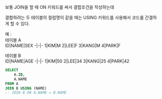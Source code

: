보통 JOIN을 할 때 ON 키워드를 써서 결합조건을 작성하는데  

결합하려는 두 테이블의 컬럼명이 같을 때는 USING 키워드를 사용해서 코드를 간결하게 할 수 있다.

예 :  
테이블 A  
ID|NAME|SEX
-|-|-
1|KIM|M
2|LEE|F
3|KANG|M
4|PARK|F

테이블 B  
ID|NAME|AGE
-|-|-
1|KIM|50
2|LEE|34
3|KANG|25
4|PARK|42
```sql
SELECT 
    A.ID,
    A.NAME
FROM A
JOIN B USING (NAME)
-- JOIN B ON A.NAME = B.NAME
```